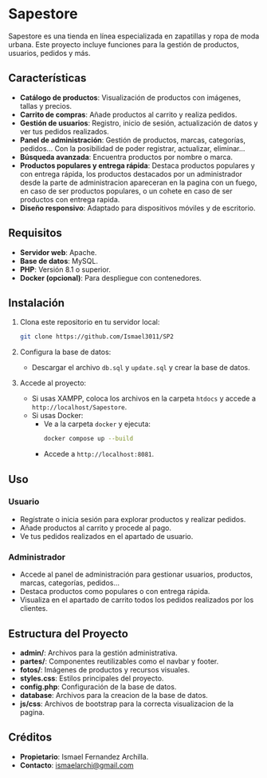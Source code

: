 # Sapestore

Sapestore es una tienda en línea especializada en zapatillas y ropa de moda urbana. Este proyecto incluye funciones para la gestión de productos, usuarios, pedidos y más.

## Características

- **Catálogo de productos**: Visualización de productos con imágenes, tallas y precios.
- **Carrito de compras**: Añade productos al carrito y realiza pedidos.
- **Gestión de usuarios**: Registro, inicio de sesión, actualización de datos y ver tus pedidos realizados.
- **Panel de administración**: Gestión de productos, marcas, categorías, pedidos... Con la posibilidad de poder registrar, actualizar, eliminar...
- **Búsqueda avanzada**: Encuentra productos por nombre o marca.
- **Productos populares y entrega rápida**: Destaca productos populares y con entrega rápida, los productos destacados por un administrador desde la parte de administracion apareceran en la pagina con un fuego, en caso de ser productos populares, o un cohete en caso de ser productos con entrega rapida.
- **Diseño responsivo**: Adaptado para dispositivos móviles y de escritorio.

## Requisitos

- **Servidor web**: Apache.
- **Base de datos**: MySQL.
- **PHP**: Versión 8.1 o superior.
- **Docker (opcional)**: Para despliegue con contenedores.

## Instalación

1. Clona este repositorio en tu servidor local:
   ```bash
   git clone https://github.com/Ismael3011/SP2
   ```
2. Configura la base de datos:
   - Descargar el archivo `db.sql` y `update.sql` y crear la base de datos.

3. Accede al proyecto:
   - Si usas XAMPP, coloca los archivos en la carpeta `htdocs` y accede a `http://localhost/Sapestore`.
   - Si usas Docker:
     - Ve a la carpeta `docker` y ejecuta:
       ```bash
       docker compose up --build
       ```
     - Accede a `http://localhost:8081`.

## Uso

### Usuario
- Regístrate o inicia sesión para explorar productos y realizar pedidos.
- Añade productos al carrito y procede al pago.
- Ve tus pedidos realizados en el apartado de usuario.

### Administrador
- Accede al panel de administración para gestionar usuarios, productos, marcas, categorías, pedidos...
- Destaca productos como populares o con entrega rápida.
- Visualiza en el apartado de carrito todos los pedidos realizados por los clientes.

## Estructura del Proyecto

- **admin/**: Archivos para la gestión administrativa.
- **partes/**: Componentes reutilizables como el navbar y footer.
- **fotos/**: Imágenes de productos y recursos visuales.
- **styles.css**: Estilos principales del proyecto.
- **config.php**: Configuración de la base de datos.
- **database**: Archivos para la creacion de la base de datos.
- **js/css**: Archivos de bootstrap para la correcta visualizacion de la pagina.

## Créditos

- **Propietario**: Ismael Fernandez Archilla.
- **Contacto**: [ismaelarchi@gmail.com](mailto:ismaelarchi@gmail.com)
